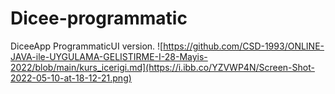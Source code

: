 # Dicee-programmatic
DiceeApp ProgrammaticUI version.
![https://github.com/CSD-1993/ONLINE-JAVA-ile-UYGULAMA-GELISTIRME-I-28-Mayis-2022/blob/main/kurs_icerigi.md](https://i.ibb.co/YZVWP4N/Screen-Shot-2022-05-10-at-18-12-21.png)

